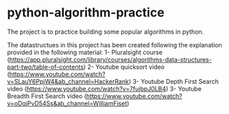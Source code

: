 # python-algorithm-practice
The project is to practice building some popular algorithms in python.


The datastructues in this project has been created following the explanation provided in the following material:
1- Pluralsight course (https://app.pluralsight.com/library/courses/algorithms-data-structures-part-two/table-of-contents)
2- Youtube quicksort video (https://www.youtube.com/watch?v=SLauY6PpjW4&ab_channel=HackerRank)
3- Youtube Depth First Search video  (https://www.youtube.com/watch?v=7fujbpJ0LB4)
3- Youtube Breadth First Search video  (https://www.youtube.com/watch?v=oDqjPvD54Ss&ab_channel=WilliamFiset)